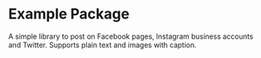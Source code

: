# Example Package

A simple library to post on Facebook pages, Instagram business accounts and Twitter.
Supports plain text and images with caption.
